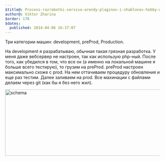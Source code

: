 ```yaml
---
$title@: Process-razrabotki-servisa-arendy-plaginov-i-shablonov-hobby-work-ru-2
author@: Viktor Zharina
$order: 170
$dates:
  published: 2014-04-06 16:37:07
---
```

Три категории машин: development, preProd, Production.

На development я разрабатываю, обычная такая грязная разработка. У меня даже вебсервер не настроен, так как использую php-ный. После того, как убедился в том, что все ок (а именно на локальной машине я больше всего тестирую), то грузим на preProd. preProd настроен максимально схоже с prod. На нем оттачиваем процедуру обновления и еще раз тестим. Далее заливаем на prod. Все махинации с файлами делаем через git (как бы я без него жил).

<img src="http://viktor.zharina.info/wp-content/uploads/2014/04/schema.jpg" alt="schema" width="553" height="216" class="aligncenter size-full wp-image-1517" />